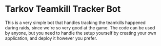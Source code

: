 # Tarkov Teamkill Tracker Bot

This is a very simple bot that handles tracking the teamkills happened during raids, since we're so very good at the game.
The code can be used by anyone, but you need to handle the setup yourself by creating your own application, and deploy it however you prefer.
